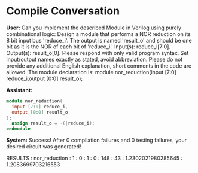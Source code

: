# Compile Conversation

**User:**
Can you implement the described Module in Verilog using purely combinational logic:
Design a module that performs a NOR reduction on its 8 bit input bus 'reduce_i'. The output is named 'result_o' and should be one bit as it is the NOR of each bit of 'reduce_i'. Input(s): reduce_i[7:0]. Output(s): result_o[0].
Please respond with only valid program syntax. Set input/output names exactly as stated, avoid abbreviation. Please do not provide any additional English explanation, short comments in the code are allowed.
The module declaration is: module nor_reduction(input  [7:0] reduce_i,output  [0:0] result_o);


**Assistant:**
```verilog
module nor_reduction(
  input [7:0] reduce_i,
  output [0:0] result_o
);
  assign result_o = ~(|reduce_i);
endmodule
```

**System:**
Success!
After 0 compilation failures and 0 testing failures, your desired circuit was generated!


RESULTS : nor_reduction : 1 : 0 : 1 : 0 : 148 : 43 : 1.2302021980285645 : 1.2083699703216553